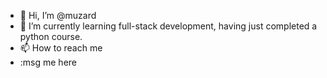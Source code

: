 - 👋 Hi, I’m @muzard
- 🌱 I’m currently learning full-stack development, having just completed a python course.
- 📫 How to reach me 
-   :msg me here

<!---
muzard/muzard is a ✨ special ✨ repository because its `README.md` (this file) appears on your GitHub profile.
You can click the Preview link to take a look at your changes.
--->
